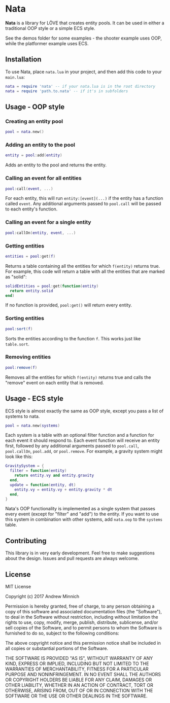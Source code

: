 # Nata
**Nata** is a library for LÖVE that creates entity pools. It can be used in either a traditional OOP style or a simple ECS style.

See the demos folder for some examples - the shooter example uses OOP, while the platformer example uses ECS.

## Installation
To use Nata, place `nata.lua` in your project, and then add this code to your `main.lua`:
```lua
nata = require 'nata' -- if your nata.lua is in the root directory
nata = require 'path.to.nata' -- if it's in subfolders
```

## Usage - OOP style

### Creating an entity pool
```lua
pool = nata.new()
```

### Adding an entity to the pool
```lua
entity = pool:add(entity)
```
Adds an entity to the pool and returns the entity.

### Calling an event for all entities
```lua
pool:call(event, ...)
```
For each entity, this will run `entity:[event](...)` if the entity has a function called `event`. Any additional arguments passed to `pool.call` will be passed to each entity's function.

### Calling an event for a single entity
```lua
pool:callOn(entity, event, ...)
```

### Getting entities
```lua
entities = pool:get(f)
```
Returns a table containing all the entities for which `f(entity)` returns true. For example, this code will return a table with all the entities that are marked as "solid":
```lua
solidEntities = pool:get(function(entity)
  return entity.solid
end)
```
If no function is provided, `pool:get()` will return every entity.

### Sorting entities
```lua
pool:sort(f)
```
Sorts the entities according to the function `f`. This works just like `table.sort`.

### Removing entities
```lua
pool:remove(f)
```
Removes all the entities for which `f(entity)` returns true and calls the "remove" event on each entity that is removed.

## Usage - ECS style
ECS style is almost exactly the same as OOP style, except you pass a list of systems to nata.
```lua
pool = nata.new(systems)
```
Each system is a table with an optional filter function and a function for each event it should respond to. Each event function will receive an entity first, followed by any additional arguments passed to `pool.call`, `pool.callOn`, `pool.add`, or `pool.remove`. For example, a gravity system might look like this:
```lua
GravitySystem = {
  filter = function(entity)
    return entity.vy and entity.gravity
  end,
  update = function(entity, dt)
    entity.vy = entity.vy + entity.gravity * dt
  end,
}
```
Nata's OOP functionality is implemented as a single system that passes every event (except for "filter" and "add") to the entity. If you want to use this system in combination with other systems, add `nata.oop` to the `systems` table.

## Contributing
This library is in very early development. Feel free to make suggestions about the design. Issues and pull requests are always welcome.

## License
MIT License

Copyright (c) 2017 Andrew Minnich

Permission is hereby granted, free of charge, to any person obtaining a copy
of this software and associated documentation files (the "Software"), to deal
in the Software without restriction, including without limitation the rights
to use, copy, modify, merge, publish, distribute, sublicense, and/or sell
copies of the Software, and to permit persons to whom the Software is
furnished to do so, subject to the following conditions:

The above copyright notice and this permission notice shall be included in all
copies or substantial portions of the Software.

THE SOFTWARE IS PROVIDED "AS IS", WITHOUT WARRANTY OF ANY KIND, EXPRESS OR
IMPLIED, INCLUDING BUT NOT LIMITED TO THE WARRANTIES OF MERCHANTABILITY,
FITNESS FOR A PARTICULAR PURPOSE AND NONINFRINGEMENT. IN NO EVENT SHALL THE
AUTHORS OR COPYRIGHT HOLDERS BE LIABLE FOR ANY CLAIM, DAMAGES OR OTHER
LIABILITY, WHETHER IN AN ACTION OF CONTRACT, TORT OR OTHERWISE, ARISING FROM,
OUT OF OR IN CONNECTION WITH THE SOFTWARE OR THE USE OR OTHER DEALINGS IN THE
SOFTWARE.
